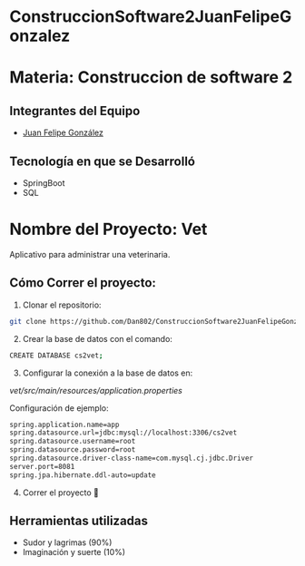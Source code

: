 # ConstruccionSoftware2JuanFelipeGonzalez

# Materia: Construccion de software 2

## Integrantes del Equipo 
- [Juan Felipe González](https://github.com/Dan802)

## Tecnología en que se Desarrolló 
- SpringBoot
- SQL

# Nombre del Proyecto: Vet 
Aplicativo para administrar una veterinaria.

## Cómo Correr el proyecto:
1. Clonar el repositorio:
```bash 
git clone https://github.com/Dan802/ConstruccionSoftware2JuanFelipeGonzalez.git
```

2. Crear la base de datos con el comando:
```bash 
CREATE DATABASE cs2vet;
```

3. Configurar la conexión a la base de datos en:

*vet/src/main/resources/application.properties*

Configuración de ejemplo:

```bash 
spring.application.name=app
spring.datasource.url=jdbc:mysql://localhost:3306/cs2vet
spring.datasource.username=root
spring.datasource.password=root
spring.datasource.driver-class-name=com.mysql.cj.jdbc.Driver
server.port=8081
spring.jpa.hibernate.ddl-auto=update 
```

4. Correr el proyecto 🤙

## Herramientas utilizadas 
- Sudor y lagrimas (90%)
- Imaginación y suerte (10%)